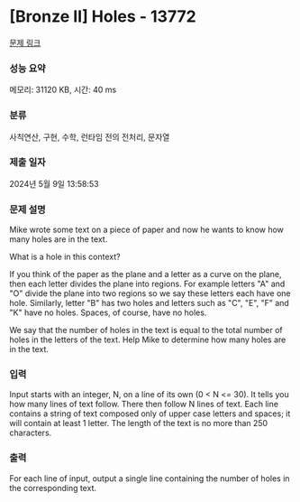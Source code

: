 # [Bronze II] Holes - 13772 

[문제 링크](https://www.acmicpc.net/problem/13772) 

### 성능 요약

메모리: 31120 KB, 시간: 40 ms

### 분류

사칙연산, 구현, 수학, 런타임 전의 전처리, 문자열

### 제출 일자

2024년 5월 9일 13:58:53

### 문제 설명

<p>Mike wrote some text on a piece of paper and now he wants to know how many holes are in the text.</p>

<p>What is a hole in this context?</p>

<p>If you think of the paper as the plane and a letter as a curve on the plane, then each letter divides the plane into regions. For example letters "A" and "O" divide the plane into two regions so we say these letters each have one hole. Similarly, letter "B" has two holes and letters such as "C", "E", "F" and "K" have no holes. Spaces, of course, have no holes.</p>

<p>We say that the number of holes in the text is equal to the total number of holes in the letters of the text. Help Mike to determine how many holes are in the text.</p>

### 입력 

 <p>Input starts with an integer, N, on a line of its own (0 < N <= 30). It tells you how many lines of text follow. There then follow N lines of text. Each line contains a string of text composed only of upper case letters and spaces; it will contain at least 1 letter. The length of the text is no more than 250 characters.</p>

### 출력 

 <p>For each line of input, output a single line containing the number of holes in the corresponding text.</p>


